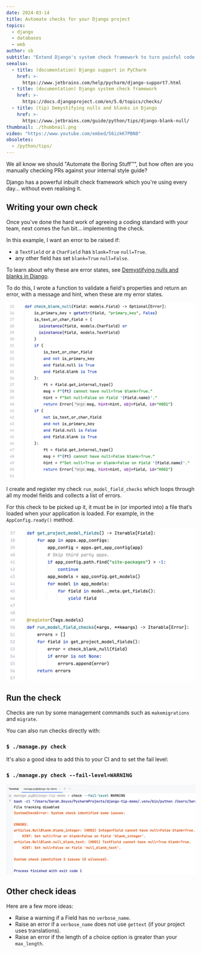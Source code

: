 ```yaml
---
date: 2024-03-14
title: Automate checks for your Django project
topics:
  - django
  - databases
  - web
author: sb
subtitle: "Extend Django's system check framework to turn painful code reviews into a joy."
seealso:
  - title: (documentation) Django support in PyCharm
    href: >-
      https://www.jetbrains.com/help/pycharm/django-support7.html
  - title: (documentation) Django system check framework
    href: >-
      https://docs.djangoproject.com/en/5.0/topics/checks/
  - title: (tip) Demystifying nulls and blanks in Django
    href: >-
      https://www.jetbrains.com/guide/python/tips/django-blank-null/
thumbnail: ./thumbnail.png
video: "https://www.youtube.com/embed/56izkK7PBN8"
obsoletes:
  - /python/tips/
---
```


We all know we should "Automate the Boring Stuff™", but how often are you manually checking PRs against your internal style guide?

Django has a powerful inbuilt check framework which you're using every day... without even realising it.

## Writing your own check

Once you've done the hard work of agreeing a coding standard with your team, next comes the fun bit... implementing the check.

In this example, I want an error to be raised if:

- a `TextField` or a `CharField` has `blank=True` `null=True`.
- any other field has set `blank=True` `null=False`.

To learn about why these are error states, see [Demystifying nulls and blanks in Django](https://www.jetbrains.com/guide/python/tips/django-blank-null/).

To do this, I wrote a function to validate a field's properties and return an error, with a message and hint, when these are my error states.

![function that checks a field's blank and null values and returns an error](code/field-check-blank-null.png)

I create and register my check `run_model_field_checks` which loops through all my model fields and collects a list of errors.

For this check to be picked up it, it must be in (or imported into) a file that’s loaded when your application is loaded.
For example, in the `AppConfig.ready()` method.

![registered check run_model_field_checks](code/check.png)

## Run the check

Checks are run by some management commands such as `makemigrations` and `migrate`.

You can also run checks directly with:

### `$ ./manage.py check`

It's also a good idea to add this to your CI and to set the fail level:

### `$ ./manage.py check --fail-level=WARNING`

![run check](code/run-check.png)

## Other check ideas

Here are a few more ideas:

- Raise a warning if a Field has no `verbose_name`.
- Raise an error if a `verbose_name` does not use `gettext` (if your project uses translations).
- Raise an error if the length of a choice option is greater than your `max_length`.
